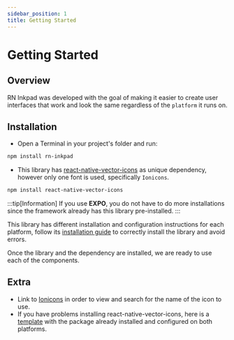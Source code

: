 ```yaml
---
sidebar_position: 1
title: Getting Started
---
```


# Getting Started

## Overview

RN Inkpad was developed with the goal of making it easier to create user interfaces that work and look the same regardless of the `platform` it runs on.

## Installation

- Open a Terminal in your project's folder and run:

```bash npm2yarn
npm install rn-inkpad
```

- This library has [react-native-vector-icons](https://github.com/oblador/react-native-vector-icons) as unique dependency, however only one font is used, specifically `Ionicons`.

```bash npm2yarn
npm install react-native-vector-icons
```

:::tip[Information]
If you use **EXPO**, you do not have to do more installations since the framework already has this library pre-installed.
:::

This library has different installation and configuration instructions for each platform, follow its [installation guide](https://github.com/oblador/react-native-vector-icons#installation) to correctly install the library and avoid errors.

Once the library and the dependency are installed, we are ready to use each of the components.

## Extra

- Link to [Ionicons](https://ionic.io/ionicons) in order to view and search for the name of the icon to use.
- If you have problems installing react-native-vector-icons, here is a [template](https://github.com/FerRiv3ra/react-native-template) with the package already installed and configured on both platforms.
